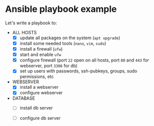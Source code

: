 # Ansible playbook example

Let's write a playbook to:

- ALL HOSTS
  - [x] update all packages on the system (`apt upgrade`)
  - [x] install some needed tools (`nano`, `vim`, `sudo`)
  - [x] install a firewall (`ufw`)
  - [x] start and enable `ufw`
  - [x] configure firewall (port `22` open on all hosts, port `80` and `443` for webserver, port `3306` for db)
  - [x] set up users with passwords, ssh-pubkeys, groups, sudo permissions, etc
- WEBSERVER
  - [x] install a webserver
  - [x] configure webserver
- DATABASE
  - [ ] install db server
  - [ ] configure db server
  